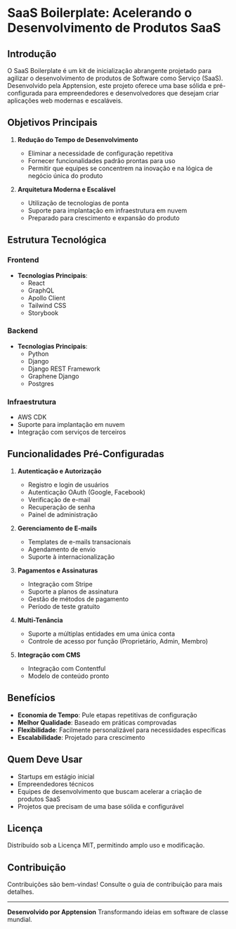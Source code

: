 # SaaS Boilerplate: Acelerando o Desenvolvimento de Produtos SaaS

## Introdução

O SaaS Boilerplate é um kit de inicialização abrangente projetado para agilizar o desenvolvimento de produtos de Software como Serviço (SaaS). Desenvolvido pela Apptension, este projeto oferece uma base sólida e pré-configurada para empreendedores e desenvolvedores que desejam criar aplicações web modernas e escaláveis.

## Objetivos Principais

1. **Redução do Tempo de Desenvolvimento**
   - Eliminar a necessidade de configuração repetitiva
   - Fornecer funcionalidades padrão prontas para uso
   - Permitir que equipes se concentrem na inovação e na lógica de negócio única do produto

2. **Arquitetura Moderna e Escalável**
   - Utilização de tecnologias de ponta
   - Suporte para implantação em infraestrutura em nuvem
   - Preparado para crescimento e expansão do produto

## Estrutura Tecnológica

### Frontend
- **Tecnologias Principais**:
  - React
  - GraphQL
  - Apollo Client
  - Tailwind CSS
  - Storybook

### Backend
- **Tecnologias Principais**:
  - Python
  - Django
  - Django REST Framework
  - Graphene Django
  - Postgres

### Infraestrutura
- AWS CDK
- Suporte para implantação em nuvem
- Integração com serviços de terceiros

## Funcionalidades Pré-Configuradas

1. **Autenticação e Autorização**
   - Registro e login de usuários
   - Autenticação OAuth (Google, Facebook)
   - Verificação de e-mail
   - Recuperação de senha
   - Painel de administração

2. **Gerenciamento de E-mails**
   - Templates de e-mails transacionais
   - Agendamento de envio
   - Suporte à internacionalização

3. **Pagamentos e Assinaturas**
   - Integração com Stripe
   - Suporte a planos de assinatura
   - Gestão de métodos de pagamento
   - Período de teste gratuito

4. **Multi-Tenância**
   - Suporte a múltiplas entidades em uma única conta
   - Controle de acesso por função (Proprietário, Admin, Membro)

5. **Integração com CMS**
   - Integração com Contentful
   - Modelo de conteúdo pronto

## Benefícios

- **Economia de Tempo**: Pule etapas repetitivas de configuração
- **Melhor Qualidade**: Baseado em práticas comprovadas
- **Flexibilidade**: Facilmente personalizável para necessidades específicas
- **Escalabilidade**: Projetado para crescimento

## Quem Deve Usar

- Startups em estágio inicial
- Empreendedores técnicos
- Equipes de desenvolvimento que buscam acelerar a criação de produtos SaaS
- Projetos que precisam de uma base sólida e configurável

## Licença

Distribuído sob a Licença MIT, permitindo amplo uso e modificação.

## Contribuição

Contribuições são bem-vindas! Consulte o guia de contribuição para mais detalhes.

---

**Desenvolvido por Apptension**
Transformando ideias em software de classe mundial.
